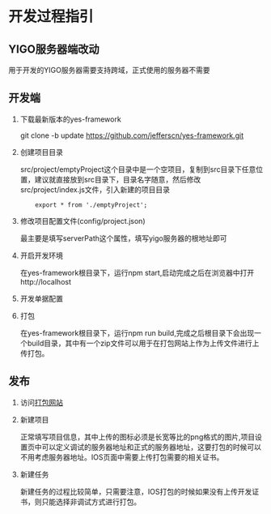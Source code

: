 开发过程指引
=========================================

YIGO服务器端改动
----------------------------------------

 用于开发的YIGO服务器需要支持跨域，正式使用的服务器不需要


开发端
----------------------------------------

1. 下载最新版本的yes-framework

    git clone -b update https://github.com/jefferscn/yes-framework.git

2. 创建项目目录

    src/project/emptyProject这个目录中是一个空项目，复制到src目录下任意位置，建议就直接放到src目录下，目录名字随意，然后修改src/project/index.js文件，引入新建的项目目录

    ```
        export * from './emptyProject';
    ``` 

3. 修改项目配置文件(config/project.json)

    最主要是填写serverPath这个属性，填写yigo服务器的根地址即可

4. 开启开发环境

    在yes-framework根目录下，运行npm start,启动完成之后在浏览器中打开http://localhost

5. 开发单据配置

6. 打包

     在yes-framework根目录下，运行npm run build,完成之后根目录下会出现一个build目录，其中有一个zip文件可以用于在打包网站上作为上传文件进行上传打包。

发布
--------------------------------------

1. 访问[打包网站](http://dev.bokesoft.com/erpmobile/)

2. 新建项目

    正常填写项目信息，其中上传的图标必须是长宽等比的png格式的图片,项目设置页中可以定义调试的服务器地址和正式的服务器地址，这要打包的时候可以不用考虑服务器地址。IOS页面中需要上传打包需要的相关证书。

3. 新建任务

    新建任务的过程比较简单，只需要注意，IOS打包的时候如果没有上传开发证书，则只能选择非调试方式进行打包。

